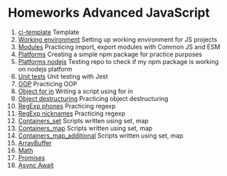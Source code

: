 # Homeworks Advanced JavaScript

1. [ci-template](https://github.com/AnastasiaLunina/JavaScript_bjs_ajs/tree/main/avascript_ajs/ci-template)
Template
1. [Working environment](https://github.com/AnastasiaLunina/JavaScript_bjs_ajs/tree/main/avascript_ajs/working-enviroment)
Setting up working environment for JS projects
1. [Modules](https://github.com/AnastasiaLunina/JavaScript_bjs_ajs/tree/main/avascript_ajs/modules)
Practicing import, export modules with Common JS and ESM
1. [Platforms](https://github.com/AnastasiaLunina/JavaScript_bjs_ajs/tree/main/avascript_ajs/platforms)
Creating a simple npm package for practice purposes
1. [Platforms nodejs](https://github.com/AnastasiaLunina/JavaScript_bjs_ajs/tree/main/avascript_ajs/platforms_nodejs)
Testing repo to check if my npm package is working on nodejs platform
1. [Unit tests](https://github.com/AnastasiaLunina/JavaScript_bjs_ajs/tree/main/javascript_ajs/unit-test)
Unit testing with Jest
1. [OOP](https://github.com/AnastasiaLunina/JavaScript_bjs_ajs/tree/main/avascript_ajs/oop)
Practicing OOP
1. [Object for in](https://github.com/AnastasiaLunina/JavaScript_bjs_ajs/tree/main/avascript_ajs/object_reflection_proxy_for_in)
Writing a script using for in
1. [Object destructuring](https://github.com/AnastasiaLunina/JavaScript_bjs_ajs/tree/main/avascript_ajs/object_reflection_proxy_destructuring)
Practicing object destructuring
1. [RegExp phones](https://github.com/AnastasiaLunina/JavaScript_bjs_ajs/tree/main/avascript_ajs/regex_phones)
Practicing regexp
1. [RegExp nicknames](https://github.com/AnastasiaLunina/JavaScript_bjs_ajs/tree/main/avascript_ajs/regex_nicknames)
Practicing regexp
1. [Containers_set](https://github.com/AnastasiaLunina/JavaScript_bjs_ajs/tree/main/avascript_ajs/containers_set)
Scripts written using set, map
1. [Containers_map](https://github.com/AnastasiaLunina/JavaScript_bjs_ajs/tree/main/avascript_ajs/containers_map)
Scripts written using set, map
1. [Containers_map_additional](https://github.com/AnastasiaLunina/JavaScript_bjs_ajs/tree/main/avascript_ajs/containers_map_add)
Scripts written using set, map
1. [ArrayBuffer](https://github.com/AnastasiaLunina/JavaScript_bjs_ajs/tree/main/avascript_ajs/array_buffer)
1. [Math](https://github.com/AnastasiaLunina/JavaScript_bjs_ajs/tree/main/avascript_ajs/math)
1. [Promises](https://github.com/AnastasiaLunina/JavaScript_bjs_ajs/tree/main/avascript_ajs/promises)
1. [Async Await](https://github.com/AnastasiaLunina/JavaScript_bjs_ajs/tree/main/avascript_ajs/async-await)
